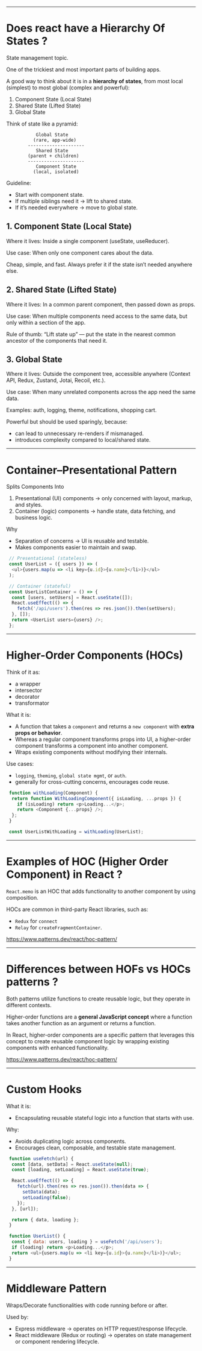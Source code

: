 

-------------------------------------------------------

# Does react have a Hierarchy Of States ?

State management topic.

One of the trickiest and most important parts of building apps.

A good way to think about it is in a **hierarchy of states**, from most local (simplest) to most global (complex and powerful):
 1. Component State (Local State)
 2. Shared State (Lifted State)
 3. Global State

Think of state like a pyramid:

```
           Global State
          (rare, app-wide)
        ---------------------
           Shared State
        (parent + children)
        ---------------------
           Component State
          (local, isolated)
```

Guideline:
 - Start with component state.
 - If multiple siblings need it → lift to shared state.
 - If it’s needed everywhere → move to global state.

## 1. Component State (Local State)

Where it lives: Inside a single component (useState, useReducer).

Use case: When only one component cares about the data.

Cheap, simple, and fast. Always prefer it if the state isn’t needed anywhere else.

## 2. Shared State (Lifted State)

Where it lives: In a common parent component, then passed down as props.

Use case: When multiple components need access to the same data, but only within a section of the app.

Rule of thumb: “Lift state up” — put the state in the nearest common ancestor of the components that need it.

## 3. Global State

Where it lives: Outside the component tree, accessible anywhere (Context API, Redux, Zustand, Jotai, Recoil, etc.).

Use case: When many unrelated components across the app need the same data.

Examples: auth, logging, theme, notifications, shopping cart.

Powerful but should be used sparingly, because:
 - can lead to unnecessary re-renders if mismanaged.
 - introduces complexity compared to local/shared state.

-------------------------------------------------------

# Container–Presentational Pattern

Splits Components Into
 1. Presentational (UI) components → only concerned with layout, markup, and styles.
 2. Container (logic) components → handle state, data fetching, and business logic.

Why
 - Separation of concerns → UI is reusable and testable.
 - Makes components easier to maintain and swap.

```javascript
 // Presentational (stateless)
 const UserList = ({ users }) => (
  <ul>{users.map(u => <li key={u.id}>{u.name}</li>)}</ul>
 );

 // Container (stateful)
 const UserListContainer = () => {
  const [users, setUsers] = React.useState([]);
  React.useEffect(() => {
    fetch('/api/users').then(res => res.json()).then(setUsers);
  }, []);
  return <UserList users={users} />;
 };
```

-------------------------------------------------------

# Higher-Order Components (HOCs)


Think of it as:
 - a wrapper
 - intersector
 - decorator
 - transformator

What it is:
 - A function that takes a `component` and returns a `new component` with **extra props or behavior**.
 - Whereas a regular component transforms props into UI, a higher-order component transforms a component into another component.
 - Wraps existing components without modifying their internals.
 
Use cases:
 - `logging`, `theming`, `global state mgmt`, or `auth`.
 - generally for cross-cutting concerns, encourages code reuse.

```javascript
 function withLoading(Component) {
  return function WithLoadingComponent({ isLoading, ...props }) {
    if (isLoading) return <p>Loading...</p>;
    return <Component {...props} />;
  };
 }

 const UserListWithLoading = withLoading(UserList);
```

-------------------------------------------------------

# Examples of HOC (Higher Order Component) in React ?

`React.memo` is an HOC that adds functionality to another component by using composition.

HOCs are common in third-party React libraries, such as:
 - `Redux` for `connect`
 - `Relay` for `createFragmentContainer`.

https://www.patterns.dev/react/hoc-pattern/

-------------------------------------------------------

# Differences between HOFs vs HOCs patterns ?

Both patterns utilize functions to create reusable logic, but they operate in different contexts. 

Higher-order functions are a **general JavaScript concept** where a function takes another function as an argument or returns a function. 

In React, higher-order components are a specific pattern that leverages this concept to create reusable component logic by wrapping existing components with enhanced functionality.

https://www.patterns.dev/react/hoc-pattern/

-------------------------------------------------------

# Custom Hooks

What it is:
 - Encapsulating reusable stateful logic into a function that starts with use.

Why:
 - Avoids duplicating logic across components.
 - Encourages clean, composable, and testable state management.

```javascript
 function useFetch(url) {
  const [data, setData] = React.useState(null);
  const [loading, setLoading] = React.useState(true);

  React.useEffect(() => {
    fetch(url).then(res => res.json()).then(data => {
      setData(data);
      setLoading(false);
    });
  }, [url]);

  return { data, loading };
 }

 function UserList() {
  const { data: users, loading } = useFetch('/api/users');
  if (loading) return <p>Loading...</p>;
  return <ul>{users.map(u => <li key={u.id}>{u.name}</li>)}</ul>;
 }
```

-------------------------------------------------------

# Middleware Pattern

Wraps/Decorate functionalities with code running before or after.

Used by:
 - Express middleware → operates on HTTP request/response lifecycle.
 - React middleware (Redux or routing) → operates on state management or component rendering lifecycle.







